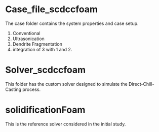 # Case_file_scdccfoam
The case folder contains the system properties and case setup.
1. Conventional
2. Ultrasonication
3. Dendrite Fragmentation
4. integration of 3 with 1 and 2.

# Solver_scdccfoam
This folder has the custom solver designed to simulate the Direct-Chill-Casting process.

# solidificationFoam

This is the reference solver considered in the initial study.
